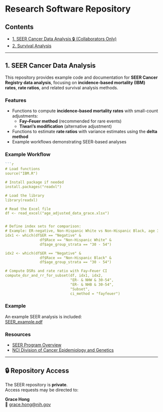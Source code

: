 #  Research Software Repository

## Contents
- [1. SEER Cancer Data Analysis 🔒 (Collaborators Only)](#1-seer-cancer-data-analysis)
- [2. Survival Analysis](https://github.com/younghhk/Survival-Analysis)


---


## 1. SEER Cancer Data Analysis

This repository provides example code and documentation for **SEER Cancer Registry data analysis**, focusing on **incidence-based mortality (IBM) rates**, **rate ratios**, and related survival analysis methods.





###  Features
- Functions to compute **incidence-based mortality rates** with small-count adjustments:
  - **Fay–Feuer method** (recommended for rare events)  
  - **Tiwari’s modification** (alternative adjustment)  
- Functions to estimate **rate ratios** with variance estimates using the **delta method**  
- Example workflows demonstrating SEER-based analyses  



### Example Workflow

```r
```r
# Load functions
source("IBM.R")

# Install package if needed
install.packages("readxl")

# Load the library
library(readxl)

# Read the Excel file
df <- read_excel("age_adjusted_data_grace.xlsx")


# Define index sets for comparison:
# Example: ER-negative, Non-Hispanic White vs Non-Hispanic Black, age 30–54
idx1 <- which(df$ER == "Negative" &
                df$Race == "Non-Hispanic White" &
                df$age_group_strata == "30 - 54")

idx2 <- which(df$ER == "Negative" &
                df$Race == "Non-Hispanic Black" &
                df$age_group_strata == "30 - 54")

# Compute DSRs and rate ratio with Fay–Feuer CI
compute_dsr_and_rr_for_subset(df, idx1, idx2,
                              "ER- & NHW & 30-54",
                              "ER- & NHB & 30-54",
                              "Subset",
                              ci_method = "fayfeuer")
```


###  Example 

An example SEER analysis is included:  
 [SEER_example.pdf](SEER_example.pdf)  



###  Resources
- [SEER Program Overview](https://seer.cancer.gov/)  
- [NCI Division of Cancer Epidemiology and Genetics](https://dceg.cancer.gov/)  





---
## 🔒 Repository Access

The SEER repository is **private**.  
Access requests may be directed to:

**Grace Hong**  
📧 [grace.hong@nih.gov](mailto:grace.hong@nih.gov)  

